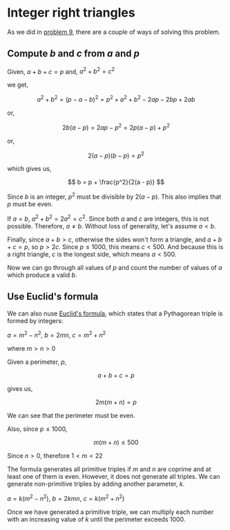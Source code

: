 # Integer right triangles
As we did in [problem 9](src/009), there are a couple of ways of solving this problem.

## Compute $b$ and $c$ from $a$ and $p$
Given, $a + b + c = p$ and, $a^2 + b^2 = c^2$

we get,

$$
a^2 + b^2 = (p - a - b)^2 = p^2 + a^2 + b^2 - 2ap - 2bp + 2ab
$$

or,

$$
2b(a - p) = 2ap - p^2 = 2p(a - p) + p^2
$$

or,

$$
2(a - p)(b - p) = p^2
$$

which gives us,

$$
b = p + \frac{p^2}{2(a - p)}
$$

Since $b$ is an integer, $p^2$ must be divisible by $2(a - p)$. This also implies that $p$ must be even.

If $a = b$, $a^2 + b^2 = 2a^2 = c^2$. Since both $a$ and $c$ are integers, this is not possible. Therefore, $a \ne b$. Without loss of generality, let's assume $a < b$.

Finally, since $a + b > c$, otherwise the sides won't form a triangle, and $a + b + c = p$, so $p > 2c$. Since $p \le 1000$, this means $c < 500$. And because this is a right triangle, $c$ is the longest side, which means $a < 500$.

Now we can go through all values of $p$ and count the number of values of $a$ which produce a valid $b$.

## Use Euclid's formula
We can also nuse [Euclid's formula](https://en.wikipedia.org/wiki/Pythagorean_triple#Generating_a_triple), which states that a Pythagorean triple is formed by integers:

$a = m^2 - n^2,\ b = 2mn,\ c = m^2 + n^2$

where $m > n > 0$

Given a perimeter, $p$,

$$
a + b + c = p
$$

gives us,

$$
2m(m + n) = p
$$

We can see that the perimeter must be even.

Also, since $p \le 1000$,

$$
m(m + n) \le 500
$$

Since $n > 0$, therefore $1 < m < 22$

The formula generates all primitive triples if $m$ and $n$ are coprime and at least one of them is even. However, it does not generate all triples. We can generate non-primitive triples by adding another parameter, $k$.

$a = k(m^2 - n^2),\ b = 2kmn,\ c = k(m^2 + n^2)$

Once we have generated a primitive triple, we can multiply each number with an increasing value of $k$ until the perimeter exceeds 1000.
